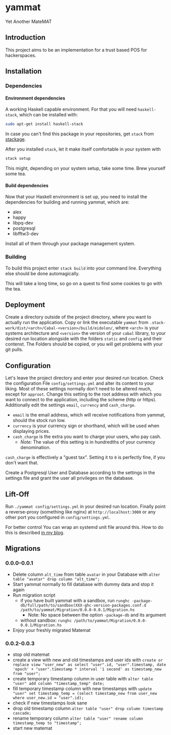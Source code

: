 # yammat

Yet Another MateMAT

## Introduction

This project aims to be an implementation for a trust based POS for hackerspaces.

## Installation

### Dependencies

#### Environment dependencies

A working Haskell capable environment. For that you will need `haskell-stack`, which can be installed
with:

```bash
sudo apt-get install haskell-stack
```

In case you can't find this package in your repositories, get `stack` from [stackage][stackage].

After you installed `stack`, let it make itself comfortable in your system with

```bash
stack setup
```

This might, depending on your system setup, take some time. Brew yourself some tea.

#### Build dependencies

Now that your Haskell environment is set up, you need to install the dependencies for building and running yammat, which are:

* alex
* happy
* libpq-dev
* postgresql
* libfftw3-dev

Install all of them through your package management system.

### Building

To build this project enter `stack build` into your command line.
Everything else should be done automagically.

This will take a long time, so go on a quest to find some cookies to go with the tea.

## Deployment

Create a directory outside of the project directory, where you want to actually run the application.
Copy or link the executable `yammat` from `.stack-work/dist/<arch>/Cabal-<version>/build/eidolon/`,
where `<arch>` is your systems architecture and `<version>` the version of your `cabal` library,
to your desired run location alongside with the folders `static` and `config` and their contenst.
The Folders should be copied, or you will get problems with your git pulls.

## Configuration

Let's leave the project directory and enter your desired run location.
Check the configuration File `config/settings.yml` and alter its content to your liking.
Most of these settings normally don't need to be altered much, except for `approot`.
Change this setting to the root address with which you want to connect to the application,
including the scheme (http or https).
Additionally edit the settings `email`, `currency` and `cash_charge`.

* `email` is the email address, which will receive notifications from yammat, should the stock run low.  
* `currency` is your currency sign or shorthand, which will be used when displaying prices.
* `cash_charge` is the extra you want to charge your users, who pay cash.
	* *Note:* The value of this setting is in hundredths of your currency denomination.

`cash_charge` is effectively a "guest tax". Setting it to `0` is perfectly fine, if you don't want that.

Create a Postgresql User and Database according to the settings in the settings file
and grant the user all privileges on the database.

## Lift-Off

Run `./yammat config/settings.yml` in your desired run location. Finally point a reverse-proxy
(something like nginx) at `http://localhost:3000` or any other port you configured in
`config/settings.yml`.

For better control You can wrap an systemd unit file around this.
How to do this is described [in my blog][blog].

## Migrations

### 0.0.0-0.0.1

* Delete column `alt_time` from table `avatar` in your Database with
  `alter table "avatar" drop column "alt_time";`
* Start yammat normally to fill database with dummy data and stop it again
* Run migration script
	* if you have built yammat with a sandbox, run
`runghc -package-db/full/path/to/sandbox(XXX-ghc-version-packages.conf.d
/path/to/yammat/Migration/0.0.0-0.0.1/Migration.hs`
		* Note: No space between the option `-package-db` and its argument
	* without sandbox: `runghc /path/to/yammat/Migration/0.0.0-0.0.1/Migration.hs`
* Enjoy your freshly migrated Matemat

### 0.0.2-0.0.3

* stop old matemat
* create a view with new and old timestamps and user ids with
  `create or replace view "user_new" as select "user".id, "user".timestamp, date 'epoch' + "user".timestamp * interval '1 second' as timestamp_new from "user";`
* create temporary timestamp column in user table with
  `alter table "user" add column "timestamp_temp" date;`
* fill temporary timestamp column with new timestamps with
  `update "user" set timestamp_temp = (select timestamp_new from user_new where user_new.id = "user".id);`
* check if new timestamps look sane
* drop old timestamp column
  `alter table "user" drop column timestamp cascade;`
* rename temporary column
  `alter table "user" rename column timestamp_temp to "timestamp";`
* start new matemat

[stackage]: http://www.stackage.org/
[blog]: https://nek0.eu/posts/2015-08-28-Daemonize-a-Yesod-application-systemd-style.html
